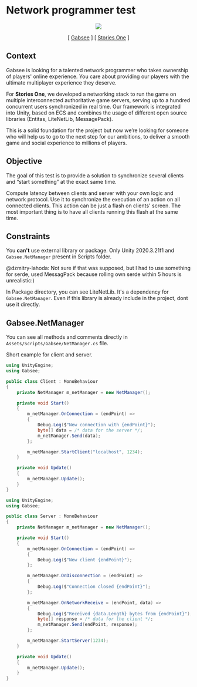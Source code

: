 # Network programmer test

<p align="center">
    <img src="https://images.squarespace-cdn.com/content/v1/5f2408dcdc63bd117de38332/1601898431269-C1QS9C0NJ78RQI7Z48FB/GabseeLogo2.png)" />
</p>
<p align="center">
    [ <a href="https://www.gabsee.com/">Gabsee</a> ]
    [ <a href="https://www.storiesone.com/">Stories One</a> ]
</p>

## Context

Gabsee is looking for a talented network programmer who takes ownership of players' online experience. You care about providing our players with the ultimate multiplayer experience they deserve.

For **Stories One**, we developed a networking stack to run the game on multiple interconnected authoritative game servers, serving up to a hundred concurrent users synchronized in real time. Our framework is integrated into Unity, based on ECS and combines the usage of different open source libraries (Entitas, LiteNetLib, MessagePack).

This is a solid foundation for the project but now we’re looking for someone who will help us to go to the next step for our ambitions, to deliver a smooth game and social experience to millions of players.

## Objective

The goal of this test is to provide a solution to synchronize several clients and “start something” at the exact same time.

Compute latency between clients and server with your own logic and network protocol. Use it to synchronize the execution of an action on all connected clients. This action can be just a flash on clients' screen. The most important thing is to have all clients running this flash at the same time.

## Constraints

You **can't** use external library or package. Only Unity 2020.3.21f1 and `Gabsee.NetManager` present in Scripts folder.

@dzmitry-lahoda: Not sure if that was supposed, but I had to use something for serde, used MessagPack because rolling own serde within 5 hours is unrealistic:)

In Package directory, you can see LiteNetLib. It's a dependency for `Gabsee.NetManager`. Even if this library is already include in the project, dont use it directly.

## Gabsee.NetManager

You can see all methods and comments directly in `Assets/Scripts/Gabsee/NetManager.cs` file.

Short example for client and server.

```cs
using UnityEngine;
using Gabsee;

public class Client : MonoBehaviour
{
    private NetManager m_netManager = new NetManager();

    private void Start()
    {
        m_netManager.OnConnection = (endPoint) =>
        {
            Debug.Log($"New connection with {endPoint}");
            byte[] data = /* data for the server */;
            m_netManager.Send(data);
        };

        m_netManager.StartClient("localhost", 1234);
    }

    private void Update()
    {
        m_netManager.Update();
    }
}
```

```cs
using UnityEngine;
using Gabsee;

public class Server : MonoBehaviour
{
    private NetManager m_netManager = new NetManager();

    private void Start()
    {
        m_netManager.OnConnection = (endPoint) =>
        {
            Debug.Log($"New client {endPoint}");
        };

        m_netManager.OnDisconnection = (endPoint) =>
        {
            Debug.Log($"Connection closed {endPoint}");
        };

        m_netManager.OnNetworkReceive = (endPoint, data) =>
        {
            Debug.Log($"Received {data.Length} bytes from {endPoint}");
            byte[] response = /* data for the client */;
            m_netManager.Send(endPoint, response);
        };

        m_netManager.StartServer(1234);
    }

    private void Update()
    {
        m_netManager.Update();
    }
}
```
